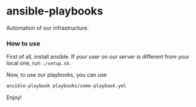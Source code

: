 # ansible-playbooks
Automation of our infrastructure.

### How to use

First of all, install ansible. If your user on our server is different from your local one, run `./setup.sh`.

Now, to use our playbooks, you can use

```bash
ansible-playbook playbooks/some-playbook.yml
```

Enjoy!
